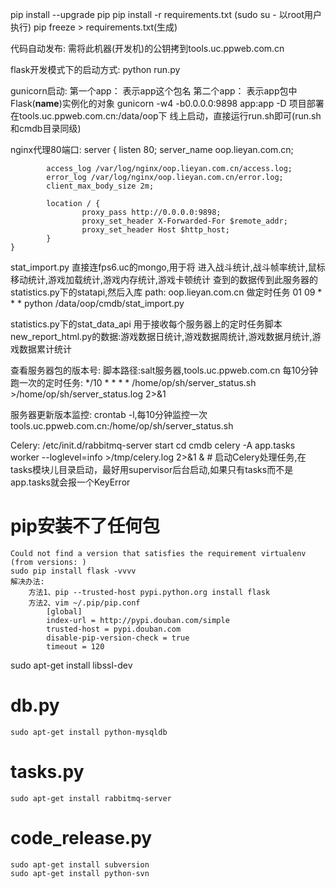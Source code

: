 pip install --upgrade pip
pip install -r requirements.txt (sudo su - 以root用户执行)
pip freeze > requirements.txt(生成)

代码自动发布: 需将此机器(开发机)的公钥拷到tools.uc.ppweb.com.cn

flask开发模式下的启动方式:
    python run.py

gunicorn启动:
    第一个app： 表示app这个包名
    第二个app： 表示app包中 Flask(__name__)实例化的对象
    gunicorn -w4 -b0.0.0.0:9898 app:app -D
    项目部署在tools.uc.ppweb.com.cn:/data/oop下
    线上启动，直接运行run.sh即可(run.sh和cmdb目录同级)

nginx代理80端口:
    server {
            listen 80;
            server_name oop.lieyan.com.cn;

            access_log /var/log/nginx/oop.lieyan.com.cn/access.log;
            error_log /var/log/nginx/oop.lieyan.com.cn/error.log;
            client_max_body_size 2m;

            location / {
                    proxy_pass http://0.0.0.0:9898;
                    proxy_set_header X-Forwarded-For $remote_addr;
                    proxy_set_header Host $http_host;
            }
    }

stat_import.py 直接连fps6.uc的mongo,用于将 进入战斗统计,战斗帧率统计,鼠标移动统计,游戏加载统计,游戏内存统计,游戏卡顿统计 查到的数据传到此服务器的 statistics.py下的statapi,然后入库
path: oop.lieyan.com.cn 做定时任务 01 09 * * * python /data/oop/cmdb/stat_import.py


statistics.py下的stat_data_api 用于接收每个服务器上的定时任务脚本 new_report_html.py的数据:游戏数据日统计,游戏数据周统计,游戏数据月统计,游戏数据累计统计

查看服务器包的版本号:
    脚本路径:salt服务器,tools.uc.ppweb.com.cn
    每10分钟跑一次的定时任务: */10 * * * * /home/op/sh/server_status.sh >/home/op/sh/server_status.log 2>&1

服务器更新版本监控:
    crontab -l,每10分钟监控一次
    tools.uc.ppweb.com.cn:/home/op/sh/server_status.sh


Celery:
    /etc/init.d/rabbitmq-server start
    cd cmdb
    celery -A app.tasks worker --loglevel=info >/tmp/celery.log 2>&1 &  # 启动Celery处理任务,在tasks模块儿目录启动，最好用supervisor后台启动,如果只有tasks而不是app.tasks就会报一个KeyError

# pip安装不了任何包
    Could not find a version that satisfies the requirement virtualenv (from versions: )
    sudo pip install flask -vvvv
    解决办法:
        方法1、pip --trusted-host pypi.python.org install flask
        方法2、vim ~/.pip/pip.conf
            [global]
            index-url = http://pypi.douban.com/simple
            trusted-host = pypi.douban.com
            disable-pip-version-check = true
            timeout = 120

sudo apt-get install libssl-dev

# db.py
    sudo apt-get install python-mysqldb

# tasks.py
    sudo apt-get install rabbitmq-server

# code_release.py
    sudo apt-get install subversion
    sudo apt-get install python-svn